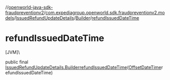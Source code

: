//[openworld-java-sdk-fraudpreventionv2](../../../../index.md)/[com.expediagroup.openworld.sdk.fraudpreventionv2.models](../../index.md)/[IssuedRefundUpdateDetails](../index.md)/[Builder](index.md)/[refundIssuedDateTime](refund-issued-date-time.md)

# refundIssuedDateTime

[JVM]\

public final [IssuedRefundUpdateDetails.Builder](index.md)[refundIssuedDateTime](refund-issued-date-time.md)([OffsetDateTime](https://docs.oracle.com/javase/8/docs/api/java/time/OffsetDateTime.html)refundIssuedDateTime)
